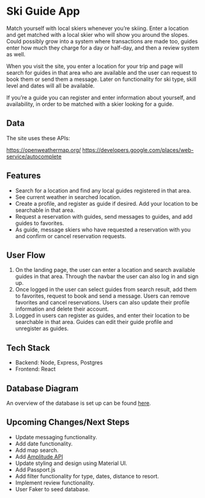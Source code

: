 # Ski Guide App
Match yourself with local skiers whenever you’re skiing. Enter a location and get matched with a local skier who will show you around the slopes. Could possibly grow into a system where transactions are made too, guides enter how much they charge for a day or half-day, and then a review system as well. 

When you visit the site, you enter a location for your trip and page will search for guides in that area who are available and the user can request to book them or send them a message. Later on functionality for ski type, skill level and dates will all be available.

If you’re a guide you can register and enter information about yourself, and availability, in order to be matched with a skier looking for a guide. 

## Data
The site uses these APIs:

https://openweathermap.org/
https://developers.google.com/places/web-service/autocomplete


## Features
- Search for a location and find any local guides registered in that area. 
- See current weather in searched location.
- Create a profile, and register as guide if desired. Add your location to be
  searchable in that area.
- Request a reservation with guides, send messages to guides, and add guides to favorites.
- As guide, message skiers who have requested a reservation with you and confirm or cancel
  reservation requests.

## User Flow
1. On the landing page, the user can enter a location and search available guides in that area.
   Through the navbar the user can also log in and sign up.
2. Once logged in the user can select guides from search result, add them to favorites, request
   to book and send a message. Users can remove favorites and cancel reservations. Users can also
   update their profile information and delete their account. 
3. Logged in users can register as guides, and enter their location to be searchable in that area.
   Guides can edit their guide profile and unregister as guides. 

## Tech Stack
- Backend: Node, Express, Postgres
- Frontend: React

## Database Diagram
An overview of the database is set up can be found [here](https://dbdiagram.io/d/5f5b792610a0a51c74d4a93c).

## Upcoming Changes/Next Steps
- Update messaging functionality.
- Add date functionality.
- Add map search.
- Add [Amplitude API](https://amplitude.com/)
- Update styling and design using Material UI.
- Add Passport.js
- Add filter functionality for type, dates, distance to resort.
- Implement review functionality.
- User Faker to seed database.

